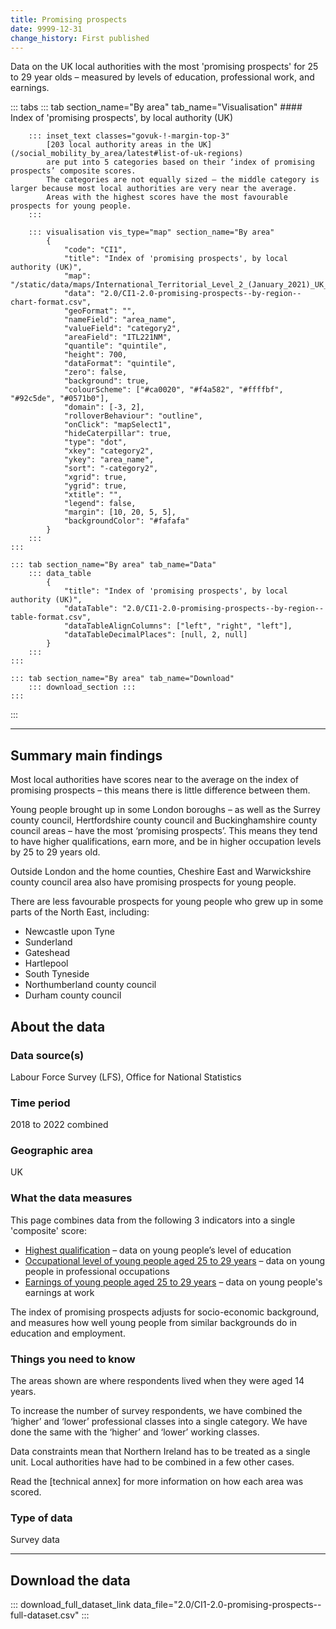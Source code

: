 ```yaml
---
title: Promising prospects
date: 9999-12-31
change_history: First published
---
```


Data on the UK local authorities with the most 'promising prospects' for 25 to 29 year olds – measured by levels of education, professional work, and earnings.

::: tabs
    ::: tab section_name="By area" tab_name="Visualisation"
        #### Index of 'promising prospects', by local authority (UK)

        ::: inset_text classes="govuk-!-margin-top-3"
            [203 local authority areas in the UK](/social_mobility_by_area/latest#list-of-uk-regions)
            are put into 5 categories based on their ‘index of promising prospects’ composite scores.
            The categories are not equally sized – the middle category is larger because most local authorities are very near the average.
            Areas with the highest scores have the most favourable prospects for young people.
        :::

        ::: visualisation vis_type="map" section_name="By area"
            {
                "code": "CI1",
                "title": "Index of 'promising prospects', by local authority (UK)",
                "map": "/static/data/maps/International_Territorial_Level_2_(January_2021)_UK_BUC.json",
                "data": "2.0/CI1-2.0-promising-prospects--by-region--chart-format.csv",
                "geoFormat": "",
                "nameField": "area_name",
                "valueField": "category2",
                "areaField": "ITL221NM",
                "quantile": "quintile",
                "height": 700,
                "dataFormat": "quintile",
                "zero": false,
                "background": true,
                "colourScheme": ["#ca0020", "#f4a582", "#ffffbf", "#92c5de", "#0571b0"],
                "domain": [-3, 2],
                "rolloverBehaviour": "outline",
                "onClick": "mapSelect1",
                "hideCaterpillar": true,
                "type": "dot",
                "xkey": "category2",
                "ykey": "area_name",
                "sort": "-category2",
                "xgrid": true,
                "ygrid": true,
                "xtitle": "",
                "legend": false,
                "margin": [10, 20, 5, 5],
                "backgroundColor": "#fafafa"
            }
        :::
    :::

    ::: tab section_name="By area" tab_name="Data"
        ::: data_table
            {
                "title": "Index of 'promising prospects', by local authority (UK)",
                "dataTable": "2.0/CI1-2.0-promising-prospects--by-region--table-format.csv",
                "dataTableAlignColumns": ["left", "right", "left"],
                "dataTableDecimalPlaces": [null, 2, null]
            }
        :::
    :::

    ::: tab section_name="By area" tab_name="Download"
        ::: download_section :::
    :::
:::

---

## Summary main findings
Most local authorities have scores near to the average on the index of promising prospects – this means there is little difference between them.

Young people brought up in some London boroughs – as well as the Surrey county council, Hertfordshire county council and Buckinghamshire county council areas – have the most ‘promising prospects’. This means they tend to have higher qualifications, earn more, and be in higher occupation levels by 25 to 29 years old.

Outside London and the home counties, Cheshire East and Warwickshire county council area also have promising prospects for young people.

There are less favourable prospects for young people who grew up in some parts of the North East, including:

* Newcastle upon Tyne
* Sunderland
* Gateshead
* Hartlepool
* South Tyneside
* Northumberland county council
* Durham county council

## About the data

### Data source(s)

Labour Force Survey (LFS), Office for National Statistics

### Time period

2018 to 2022 combined

### Geographic area

UK

### What the data measures
This page combines data from the following 3 indicators into a single 'composite' score:

* [Highest qualification](/intermediate_outcomes/routes_into_work_(16_to_29_years)/highest_qualification) – data on young people’s level of education
* [Occupational level of young people aged 25 to 29 years](/intermediate_outcomes/work_in_early_adulthood_(25_to_29_years)/occupational_level_of_young_people_aged_25_to_29_years) – data on young people in professional occupations
* [Earnings of young people aged 25 to 29 years](/intermediate_outcomes/work_in_early_adulthood_(25_to_29_years)/earnings_of_young_people_aged_25_to_29_years) – data on young people's earnings at work

The index of promising prospects adjusts for socio-economic background, and measures how well young people from similar backgrounds do in education and employment.

### Things you need to know
The areas shown are where respondents lived when they were aged 14 years.

To increase the number of survey respondents, we have combined the ‘higher’ and ‘lower’ professional classes into a single category. We have done the same with the ‘higher’ and ‘lower’ working classes.

Data constraints mean that Northern Ireland has to be treated as a single unit. Local authorities have had to be combined in a few other cases.

Read the [technical annex] for more information on how each area was scored.

### Type of data
Survey data

---

## Download the data

::: download_full_dataset_link data_file="2.0/CI1-2.0-promising-prospects--full-dataset.csv" :::
